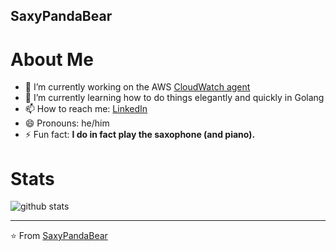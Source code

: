 SaxyPandaBear
-------------

# About Me

- 🔭 I’m currently working on the AWS [CloudWatch agent](https://github.com/aws/amazon-cloudwatch-agent)
- 🌱 I’m currently learning how to do things elegantly and quickly in Golang
- 📫 How to reach me: [LinkedIn](https://www.linkedin.com/in/saxypandabear/)
- 😄 Pronouns: he/him
- ⚡ Fun fact: **I do in fact play the saxophone (and piano).**

# Stats
![github stats](https://github-readme-stats.vercel.app/api?username=SaxyPandaBear&show_icons=true)

-----------------------------------------------------------------------------------------------------------------
⭐️ From [SaxyPandaBear](https://github.com/SaxyPandaBear)
